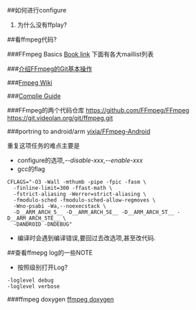 ##如何进行configure
  1. 为什么没有ffplay?
  
##看ffmpeg代码?



###FFmpeg Basics
[Book link](http://ffmpeg.tv/)
下面有各大maillist列表


###[介绍FFmpeg的Git基本操作](https://ffmpeg.org/git-howto.html)


###[Fmpeg Wiki](https://trac.ffmpeg.org/)

###[Complie Guide](https://trac.ffmpeg.org/wiki/CompilationGuide)

###FFmpeg的两个代码仓库
https://github.com/FFmpeg/FFmpeg
https://git.videolan.org/git/ffmpeg.git

###portring to android/arm 
[yixia/FFmpeg-Android](https://github.com/yixia/FFmpeg-Android)

重复这项任务的难点主要是
* configure的选项,*--disable-xxx*,*--enable-xxx*
* gcc的flag
```
CFLAGS="-O3 -Wall -mthumb -pipe -fpic -fasm \
  -finline-limit=300 -ffast-math \
  -fstrict-aliasing -Werror=strict-aliasing \
  -fmodulo-sched -fmodulo-sched-allow-regmoves \
  -Wno-psabi -Wa,--noexecstack \
  -D__ARM_ARCH_5__ -D__ARM_ARCH_5E__ -D__ARM_ARCH_5T__ -D__ARM_ARCH_5TE__ \
  -DANDROID -DNDEBUG"
```
* 编译时会遇到编译错误,要回过去改选项,甚至改代码.

##查看ffmepg log的一些NOTE
* 按照级别打开Log?
```
-loglevel debug
-loglevel verbose
```

###ffmpeg doxygen
[ffmpeg doxygen](http://ffmpeg.org/doxygen/trunk/index.html)

